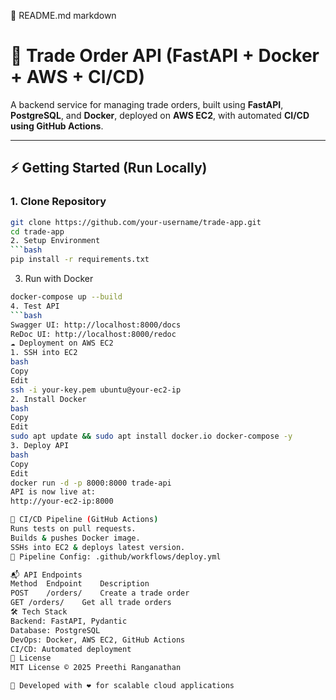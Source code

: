 📌 README.md
markdown
# 🚀 Trade Order API (FastAPI + Docker + AWS + CI/CD)

A backend service for managing trade orders, built using **FastAPI**, **PostgreSQL**, and **Docker**, deployed on **AWS EC2**, with automated **CI/CD using GitHub Actions**.

---

## ⚡ Getting Started (Run Locally)

### 1. Clone Repository
```bash
git clone https://github.com/your-username/trade-app.git
cd trade-app
2. Setup Environment
```bash
pip install -r requirements.txt
```
3. Run with Docker
```bash
docker-compose up --build
4. Test API
```bash
Swagger UI: http://localhost:8000/docs
ReDoc UI: http://localhost:8000/redoc
☁️ Deployment on AWS EC2
1. SSH into EC2
bash
Copy
Edit
ssh -i your-key.pem ubuntu@your-ec2-ip
2. Install Docker
bash
Copy
Edit
sudo apt update && sudo apt install docker.io docker-compose -y
3. Deploy API
bash
Copy
Edit
docker run -d -p 8000:8000 trade-api
API is now live at:
http://your-ec2-ip:8000

🔄 CI/CD Pipeline (GitHub Actions)
Runs tests on pull requests.
Builds & pushes Docker image.
SSHs into EC2 & deploys latest version.
📌 Pipeline Config: .github/workflows/deploy.yml

📬 API Endpoints
Method	Endpoint	Description
POST	/orders/	Create a trade order
GET	/orders/	Get all trade orders
🛠 Tech Stack
Backend: FastAPI, Pydantic
Database: PostgreSQL
DevOps: Docker, AWS EC2, GitHub Actions
CI/CD: Automated deployment
📜 License
MIT License © 2025 Preethi Ranganathan

🚀 Developed with ❤️ for scalable cloud applications
